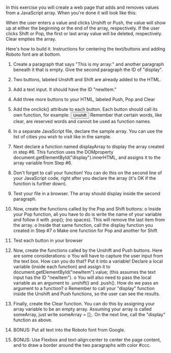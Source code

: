 In this exercise you will create a web page that adds and removes values from a JavaScript array.  When you're done it will look like this:

When the user enters a value and clicks Unshift or Push, the value will show up at either the beginning or the end of the array, respectively.  If the user clicks Shift or Pop, the first or last array value will be deleted, respectively.  Clear empties the array.

Here's how to build it.  Instructions for centering the text/buttons and adding Roboto font are at bottom.

1.	Create a paragraph that says "This is my array:" and another paragraph beneath it that is empty.  Give the second paragraph the ID of "display".

2.	 Two buttons, labeled Unshift and Shift are already added to the HTML.  

3.	Add a text input.  It should have the ID "newItem."

4.	Add three more buttons to your HTML, labeled Push, Pop and Clear

5.	Add the onclick() attribute to each button.  Each button should call its own function, for example: 
<button onclick="unshiftVal()">Unshift</button>
Remember that certain words, like clear, are reserved words and cannot be used as function names.

6.	In a separate JavaScript file, declare the sample array.  You can use the list of cities you wish to visit like in the sample. 

7.	Next declare a function named displayArray to display the array created in step #6.  This function uses the DOMproperty document.getElementById("display").innerHTML, and assigns it to the array variable from Step #6.

8.	Don't forget to call your function!  You can do this on the second line of your JavaScript code, right after you declare the array (it's OK if the function is further down).

9.	Test your file in a browser.  The array should display inside the second paragraph.

10.	Now, create the functions called by the Pop and Shift buttons:
o	Inside your Pop function, all you have to do is write the name of your variable and follow it with .pop(); (no spaces).  This will remove the last item from the array.
o	Inside that same function, call the display function you created in Step #7
o	Make one function for Pop and another for Shift

11.	Test each button in your browser

12.	Now, create the functions called by the Unshift and Push buttons.  Here are some considerations:
o	You will have to capture the user input from the text box.  How can you do that?  Put it into a variable!  Declare a local variable (inside each function) and assign it to document.getElementById("newItem").value; (this assumes the text input has the ID "newItem").
o	You will also need to pass the local variable as an argument to .unshift() and .push().  How do we pass an argument to a function?
o	Remember to call your "display" function inside the Unshift and Push functions, so the user can see the results.

13.	Finally, create the Clear function.  You can do this by assigning your array variable to be an empty array.  Assuming your array is called someArray, just write someArray = [];.  On the next line, call the "display" function as above.

14.	BONUS: Put all text into the Roboto font from Google.

15.	BONUS: Use Flexbox and text-align:center to center the page content, and to draw a border around the two paragraphs with color #ccc.
